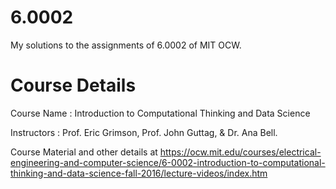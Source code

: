 # 6.0002
My solutions to the assignments of 6.0002 of MIT OCW.

# Course Details
Course Name : Introduction to Computational Thinking and Data Science

Instructors : Prof. Eric Grimson, Prof. John Guttag, & Dr. Ana Bell.

Course Material and other details at https://ocw.mit.edu/courses/electrical-engineering-and-computer-science/6-0002-introduction-to-computational-thinking-and-data-science-fall-2016/lecture-videos/index.htm
